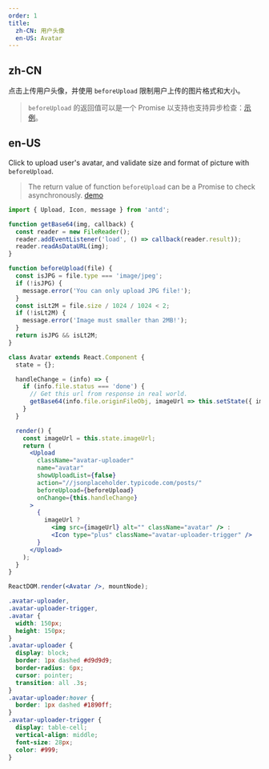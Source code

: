 ```yaml
---
order: 1
title:
  zh-CN: 用户头像
  en-US: Avatar
---
```


## zh-CN

点击上传用户头像，并使用 `beforeUpload` 限制用户上传的图片格式和大小。

> `beforeUpload` 的返回值可以是一个 Promise 以支持也支持异步检查：[示例](http://react-component.github.io/upload/examples/beforeUpload.html)。

## en-US

Click to upload user's avatar, and validate size and format of picture with `beforeUpload`.

> The return value of function `beforeUpload` can be a Promise to check asynchronously. [demo](http://react-component.github.io/upload/examples/beforeUpload.html)

````jsx
import { Upload, Icon, message } from 'antd';

function getBase64(img, callback) {
  const reader = new FileReader();
  reader.addEventListener('load', () => callback(reader.result));
  reader.readAsDataURL(img);
}

function beforeUpload(file) {
  const isJPG = file.type === 'image/jpeg';
  if (!isJPG) {
    message.error('You can only upload JPG file!');
  }
  const isLt2M = file.size / 1024 / 1024 < 2;
  if (!isLt2M) {
    message.error('Image must smaller than 2MB!');
  }
  return isJPG && isLt2M;
}

class Avatar extends React.Component {
  state = {};

  handleChange = (info) => {
    if (info.file.status === 'done') {
      // Get this url from response in real world.
      getBase64(info.file.originFileObj, imageUrl => this.setState({ imageUrl }));
    }
  }

  render() {
    const imageUrl = this.state.imageUrl;
    return (
      <Upload
        className="avatar-uploader"
        name="avatar"
        showUploadList={false}
        action="//jsonplaceholder.typicode.com/posts/"
        beforeUpload={beforeUpload}
        onChange={this.handleChange}
      >
        {
          imageUrl ?
            <img src={imageUrl} alt="" className="avatar" /> :
            <Icon type="plus" className="avatar-uploader-trigger" />
        }
      </Upload>
    );
  }
}

ReactDOM.render(<Avatar />, mountNode);
````

````css
.avatar-uploader,
.avatar-uploader-trigger,
.avatar {
  width: 150px;
  height: 150px;
}
.avatar-uploader {
  display: block;
  border: 1px dashed #d9d9d9;
  border-radius: 6px;
  cursor: pointer;
  transition: all .3s;
}
.avatar-uploader:hover {
  border: 1px dashed #1890ff;
}
.avatar-uploader-trigger {
  display: table-cell;
  vertical-align: middle;
  font-size: 28px;
  color: #999;
}
````

